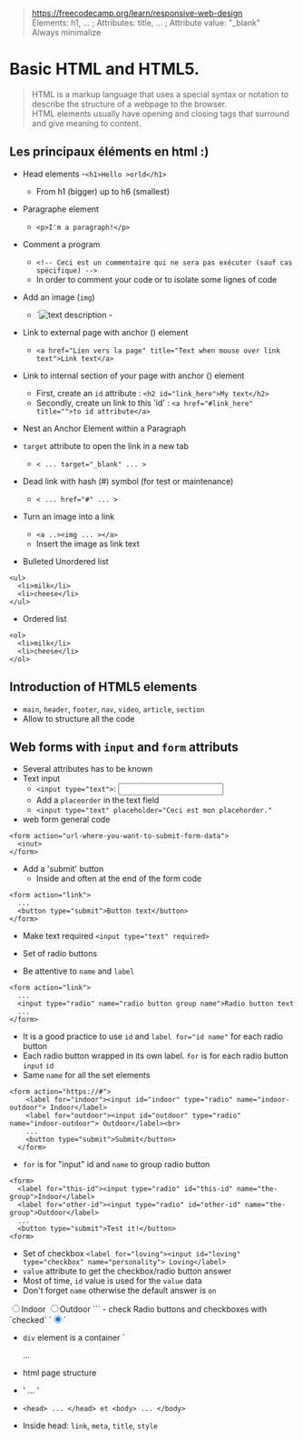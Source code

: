 >https://freecodecamp.org/learn/responsive-web-design  
> Elements: h1, ... ; Attributes: title, ... ; Attribute value: "_blank"  
> Always minimalize

# Basic HTML and HTML5.
> HTML is a markup language that uses a special syntax or notation to describe the structure of a webpage to the browser.  
> HTML elements usually have opening and closing tags that surround and give meaning to content.  

## Les principaux éléments en html :)

- Head elements
  -`<h1>Hello >orld</h1>`
  - From h1 (bigger) up to h6 (smallest)

- Paragraphe element
  - `<p>I'm a paragraph!</p>`  

- Comment a program
  - `<!-- Ceci est un commentaire qui ne sera pas exécuter (sauf cas spécifique) -->`
  - In order to comment your code or to isolate some lignes of code

- Add an image (`img`)
  - `<img src="link to your image with .xxx" alt="text description" title="text when mouse over image"> - 

- Link to external page with anchor (<a>) element
  - `<a href="Lien vers la page" title="Text when mouse over link text">Link text</a>`

- Link to internal section of your page with anchor (<a>) element
  - First, create an `id` attribute : `<h2 id="link_here">My text</h2>`
  - Secondly, create un link to this 'id' : `<a href="#link_here" title="">to id attribute</a>`

- Nest an Anchor Element within a Paragraph
- `target` attribute to open the link in a new tab
  - `< ... target="_blank" ... >`

- Dead link with hash (#) symbol (for test or maintenance)
  - `< ... href="#" ... >`

- Turn an image into a link
  - `<a ..><img ... ></a>`
  - Insert the image as link text

- Bulleted Unordered list
```
<ul>
  <li>milk</li>
  <li>cheese</li>
</ul>

```

- Ordered list
```
<ol>
  <li>milk</li>
  <li>cheese</li>
</ol>

```

## Introduction of HTML5 elements
- `main`, `header`, `footer`, `nav`, `video`, `article`, `section`
- Allow to structure all the code

## Web forms with `input` and `form` attributs
- Several attributes has to be known
- Text input
  - `<input type="text">`: <input type="text">
  - Add a `placeorder` in the text field
  - `<input type="text" placeholder="Ceci est mon placehorder."`
- web form general code
```
<form action="url-where-you-want-to-submit-form-data">
  <inut>
</form>
```
- Add a 'submit' button
  - Inside and often at the end of the form code
```
<form action="link">
  ...
  <button type="submit">Button text</button>
</form>
```

- Make text required
`<input type="text" required>`

- Set of radio buttons
- Be attentive to `name` and `label`
```
<form action="link">
  ...
  <input type="radio" name="radio button group name">Radio button text 
  ...
</form>
```
 - It is a good practice to use `id` and `label for="id name"` for each radio button
  - Each radio button wrapped in its own label. `for` is for each radio button `input` `id`
  - Same `name` for all the set elements
```
<form action="https://#">
    <label for="indoor"><input id="indoor" type="radio" name="indoor-outdoor"> Indoor</label>
    <label for="outdoor"><input id="outdoor" type="radio" name="indoor-outdoor"> Outdoor</label><br>
    ...
    <button type="submit">Submit</button>
  </form>
  ```
- `for` is for "input" id and `name` to group radio button
```
<form>
  <label for="this-id"><input type="radio" id="this-id" name="the-group">Indoor</label>  
  <label for="other-id"><input type="radio" id="other-id" name="the-group">Outdoor</label>    
  ...
  <button type="submit">Test it!</button>
<form>
```
- Set of checkbox
`<label for="loving"><input id="loving" type="checkbox" name="personality"> Loving</label>`
- `value` attribute to get the checkbox/radio button answer
- Most of time, `id` value is used for the `value` data
- Don't forget `name` otherwise the default answer is `on`
<label for="indoor">
  <input id="indoor" value="indoor" type="radio" name="indoor-outdoor">Indoor
</label>
<label for="outdoor">
  <input id="outdoor" value="outdoor" type="radio" name="indoor-outdoor">Outdoor
</label>
```
- check Radio buttons and checkboxes with `checked`
`<input type="radio" name="test-name" checked>`

- `div` element is a container
`<div>... </div>

- html page structure
- '<!DOCTYPE html><html> ... </html>'
- `<head> ... </head> et <body> ... </body>`
- Inside head: `link`, `meta`, `title`, `style`
